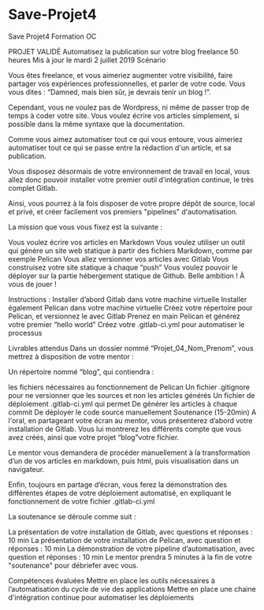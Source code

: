 # Save-Projet4
Save Projet4 Formation OC

PROJET VALIDÉ
Automatisez la publication sur votre blog freelance
50 heures
Mis à jour le mardi 2 juillet 2019
Scénario

Vous êtes freelance, et vous aimeriez augmenter votre visibilité, faire partager vos expériences professionnelles, et parler de votre code. Vous vous dites : “Damned, mais bien sûr, je devrais tenir un blog !”.

Cependant, vous ne voulez pas de Wordpress, ni même de passer trop de temps à coder votre site. Vous voulez écrire vos articles simplement, si possible dans la même syntaxe que la documentation.

Comme vous aimez automatiser tout ce qui vous entoure, vous aimeriez automatiser tout ce qui se passe entre la rédaction d'un article, et sa publication.

Vous disposez désormais de votre environnement de travail en local, vous allez donc pouvoir installer votre premier outil d’intégration continue, le très complet Gitlab.

Ainsi, vous pourrez à la fois disposer de votre propre dépôt de source, local et privé, et créer facilement vos premiers "pipelines" d'automatisation.

La mission que vous vous fixez est la suivante :

Vous voulez écrire vos articles en Markdown
Vous voulez utiliser un outil qui génère un site web statique à partir des fichiers Markdown, comme par exemple Pelican
Vous allez versionner vos articles avec Gitlab
Vous construisez votre site statique à chaque “push”
Vous voulez pouvoir le déployer sur la partie hébergement statique de Github.
 Belle ambition ! À vous de jouer !

Instructions :
Installer d’abord Gitlab dans votre machine virtuelle
Installer également Pelican dans votre machine virtuelle
Créez votre répertoire pour Pelican, et versionnez le avec Gitlab
Prenez en main Pelican et générez votre premier “hello world”
Créez votre .gitlab-ci.yml pour automatiser le processus
 

Livrables attendus
Dans un dossier nommé “Projet_04_Nom_Prenom”, vous mettrez à disposition de votre mentor :

Un répertoire nommé “blog”, qui contiendra :

les fichiers nécessaires au fonctionnement de Pelican
Un fichier .gitignore pour ne versionner que les sources et non les articles générés
Un fichier de déploiement .gitlab-ci.yml qui permet
De générer les articles à chaque commit
De déployer le code source manuellement
Soutenance (15-20min)
A l'oral, en partageant votre écran au mentor, vous présenterez d’abord votre installation de Gitlab. Vous lui montrerez les différents compte que vous avez créés, ainsi que votre projet “blog”votre fichier.

Le mentor vous demandera de procéder manuellement à la transformation d’un de vos articles en markdown, puis html, puis visualisation dans un navigateur.

Enfin, toujours en partage d’écran, vous ferez la démonstration des différentes étapes de votre déploiement automatisé, en expliquant le fonctionnement de votre fichier .gitlab-ci.yml

La soutenance se déroule comme suit :

La présentation de votre installation de Gitlab, avec questions et réponses : 10 min
La présentation de votre installation de Pelican, avec question et réponses : 10 min
La démonstration de votre pipeline d’automatisation, avec question et réponses : 10 min
Le mentor prendra 5 minutes à la fin de votre "soutenance" pour débriefer avec vous.
 

 

Compétences évaluées
Mettre en place les outils nécessaires à l’automatisation du cycle de vie des applications
Mettre en place une chaine d'intégration continue pour automatiser les déploiements

